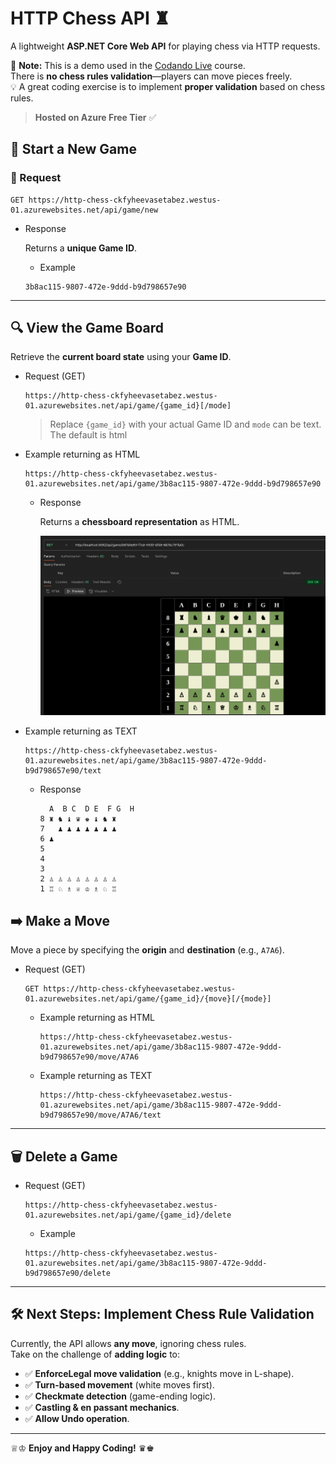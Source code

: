 # HTTP Chess API ♜

A lightweight **ASP.NET Core Web API** for playing chess via HTTP requests.

🚨 **Note:** This is a demo used in the [Codando Live](http://codando.live) course.  
There is **no chess rules validation**—players can move pieces freely.  
💡 A great coding exercise is to implement **proper validation** based on chess rules.

> **Hosted on Azure Free Tier** ✅

## 🏁 Start a New Game

### 🔹 Request

```http
GET https://http-chess-ckfyheevasetabez.westus-01.azurewebsites.net/api/game/new
```

* Response

  Returns a **unique Game ID**.

  * Example

  ```text
  3b8ac115-9807-472e-9ddd-b9d798657e90
  ```

---

## 🔍 View the Game Board

Retrieve the **current board state** using your **Game ID**.

* Request (GET)

  ```http
  https://http-chess-ckfyheevasetabez.westus-01.azurewebsites.net/api/game/{game_id}[/mode]
  ```

  >Replace `{game_id}` with your actual Game ID and `mode` can be text. The default is html

* Example returning as HTML

  ```http
  https://http-chess-ckfyheevasetabez.westus-01.azurewebsites.net/api/game/3b8ac115-9807-472e-9ddd-b9d798657e90
  ```

  * Response

    Returns a **chessboard representation** as HTML.

    ![Board](images/chess-board.png)

* Example returning as TEXT

  ```http
  https://http-chess-ckfyheevasetabez.westus-01.azurewebsites.net/api/game/3b8ac115-9807-472e-9ddd-b9d798657e90/text
  ```

  * Response

    ```text
      A  B C  D E  F G  H
    8 ♜ ♞ ♝ ♛ ♚ ♝ ♞ ♜ 
    7   ♟ ♟ ♟ ♟ ♟ ♟ ♟ 
    6 ♟               
    5                 
    4                 
    3                 
    2 ♙ ♙ ♙ ♙ ♙ ♙ ♙ ♙ 
    1 ♖ ♘ ♗ ♕ ♔ ♗ ♘ ♖ 
    ```

## ➡️ Make a Move

Move a piece by specifying the **origin** and **destination** (e.g., `A7A6`).

* Request (GET)

  ```http
  GET https://http-chess-ckfyheevasetabez.westus-01.azurewebsites.net/api/game/{game_id}/{move}[/{mode}]
  ```

  * Example returning as HTML

    ```http
    https://http-chess-ckfyheevasetabez.westus-01.azurewebsites.net/api/game/3b8ac115-9807-472e-9ddd-b9d798657e90/move/A7A6
    ```

  * Example returning as TEXT

    ```http
    https://http-chess-ckfyheevasetabez.westus-01.azurewebsites.net/api/game/3b8ac115-9807-472e-9ddd-b9d798657e90/move/A7A6/text
    ```

---

## 🗑️ Delete a Game

* Request (GET)

  ```http
  https://http-chess-ckfyheevasetabez.westus-01.azurewebsites.net/api/game/{game_id}/delete
  ```

  * Example

  ```http
  https://http-chess-ckfyheevasetabez.westus-01.azurewebsites.net/api/game/3b8ac115-9807-472e-9ddd-b9d798657e90/delete
  ```

---

## 🛠️ Next Steps: Implement Chess Rule Validation

Currently, the API allows **any move**, ignoring chess rules.  
Take on the challenge of **adding logic** to:

* ✅ **EnforceLegal move validation** (e.g., knights move in L-shape).  
* ✅ **Turn-based movement** (white moves first).  
* ✅ **Checkmate detection** (game-ending logic).  
* ✅ **Castling & en passant mechanics**.
* ✅ **Allow Undo operation**.

---

♕♔ **Enjoy and Happy Coding!** ♛♚
